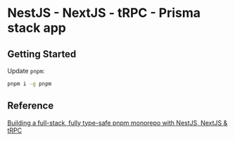 # NestJS - NextJS - tRPC - Prisma stack app

## Getting Started

Update `pnpm`:

```sh
pnpm i -g pnpm
```

## Reference

[Building a full-stack, fully type-safe pnpm monorepo with NestJS, NextJS & tRPC](https://www.tomray.dev/nestjs-nextjs-trpc)
